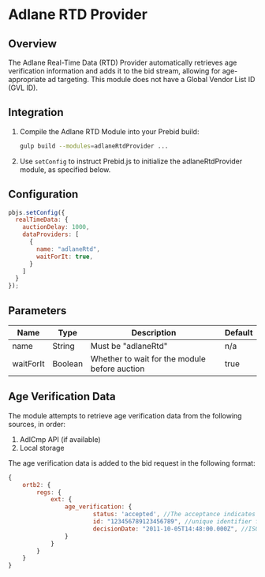 # Adlane RTD Provider

## Overview

The Adlane Real-Time Data (RTD) Provider automatically retrieves age verification information and adds it to the bid stream, allowing for age-appropriate ad targeting. This module does not have a Global Vendor List ID (GVL ID).

## Integration

1. Compile the Adlane RTD Module into your Prebid build:

    ```bash
    gulp build --modules=adlaneRtdProvider ...
    ```

2. Use `setConfig` to instruct Prebid.js to initialize the adlaneRtdProvider module, as specified below.

## Configuration

```javascript
pbjs.setConfig({
  realTimeData: {
    auctionDelay: 1000,
    dataProviders: [
      {
        name: "adlaneRtd",
        waitForIt: true,
      }
    ]
  }
});
```

## Parameters

| Name      | Type    | Description                                   | Default |
|-----------|---------|-----------------------------------------------|---------|
| name      | String  | Must be "adlaneRtd"                           | n/a     |
| waitForIt | Boolean | Whether to wait for the module before auction | true    |

## Age Verification Data

The module attempts to retrieve age verification data from the following sources, in order:

1. AdlCmp API (if available)
2. Local storage

The age verification data is added to the bid request in the following format:

```javascript
{
    ortb2: {
        regs: {
            ext: {
                age_verification: {
                        status: 'accepted', //The acceptance indicates that the user has confirmed they are 21 years of age or older (accepted/declined)
                        id: "123456789123456789", //unique identifier for the age verification // Optional
                        decisionDate: "2011-10-05T14:48:00.000Z", //ISO 8601 date string (e.g.,"2011-10-05T14:48:00.000Z") // Optional, represents the date when the age verification decision was made
                }
            }
        }
    }
}
```
